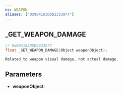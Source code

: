 ```yaml
---
ns: WEAPON
aliases: ["0x904103D5D2333977"]
---
```

## _GET_WEAPON_DAMAGE

```c
// 0x904103D5D2333977
float _GET_WEAPON_DAMAGE(Object weaponObject);
```

```
Related to weapon visual damage, not actual damage.
```

## Parameters
* **weaponObject**:
